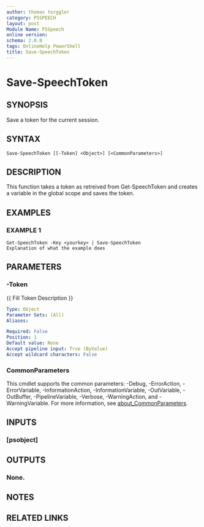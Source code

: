 ```yaml
---
author: thomas torggler
category: PSSPEECH
layout: post
Module Name: PSSpeech
online version:
schema: 2.0.0
tags: OnlineHelp PowerShell
title: Save-SpeechToken
---
```


# Save-SpeechToken

## SYNOPSIS
Save a token for the current session.

## SYNTAX

```
Save-SpeechToken [[-Token] <Object>] [<CommonParameters>]
```

## DESCRIPTION
This function takes a token as retreived from Get-SpeechToken and creates a variable in the global scope and saves the token.

## EXAMPLES

### EXAMPLE 1
```
Get-SpeechToken -Key <yourkey> | Save-SpeechToken
Explanation of what the example does
```

## PARAMETERS

### -Token
{{ Fill Token Description }}

```yaml
Type: Object
Parameter Sets: (All)
Aliases:

Required: False
Position: 1
Default value: None
Accept pipeline input: True (ByValue)
Accept wildcard characters: False
```

### CommonParameters
This cmdlet supports the common parameters: -Debug, -ErrorAction, -ErrorVariable, -InformationAction, -InformationVariable, -OutVariable, -OutBuffer, -PipelineVariable, -Verbose, -WarningAction, and -WarningVariable. For more information, see [about_CommonParameters](http://go.microsoft.com/fwlink/?LinkID=113216).

## INPUTS

### [psobject]
## OUTPUTS

### None.
## NOTES

## RELATED LINKS
